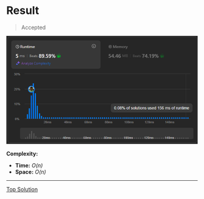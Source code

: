 # Result

> Accepted


![Result Image](result.png)


**Complexity:**

- **Time:** *O(n)*
- **Space:** *O(n)*

---

[Top Solution](https://leetcode.com/problems/reverse-vowels-of-a-string/solutions/3723102/easy-solution-with-simple-explanation-using-two-pointer/)